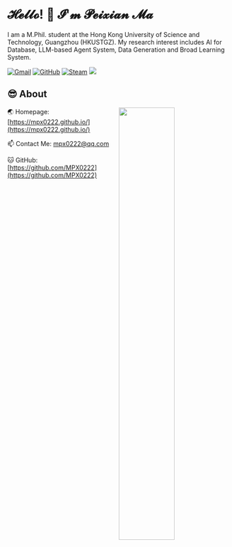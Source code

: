 # 𝓗𝓮𝓵𝓵𝓸! 👋 𝓘'𝓶 𝓟𝓮𝓲𝔁𝓲𝓪𝓷 𝓜𝓪

I am a M.Phil. student at the Hong Kong University of Science and Technology, Guangzhou (HKUSTGZ). My research interest includes AI for Database, LLM-based Agent System, Data Generation and Broad Learning System.

[![Gmail](https://img.shields.io/badge/Mail-mpx0222%40qq.com-red?logo=Gmail)](mailto:mpx0222@qq.com) [![GitHub](https://img.shields.io/badge/GitHub-MPX0222-blue?logo=github)](https://github.com/MPX0222) [![Steam](https://img.shields.io/badge/Steam-MPX0222-white?logo=Steam)]() ![](https://komarev.com/ghpvc/?username=mpx0222&color=green&style=flat)

## 😎 About

<img align="right" width="50%" src="https://github-readme-stats.vercel.app/api?username=mpx0222&show_icons=true&theme=tokyonight" />

🌏 Homepage: [https://mpx0222.github.io/](https://mpx0222.github.io/)

📫 Contact Me: mpx0222@qq.com

🐱 GitHub: [https://github.com/MPX0222](https://github.com/MPX0222)


